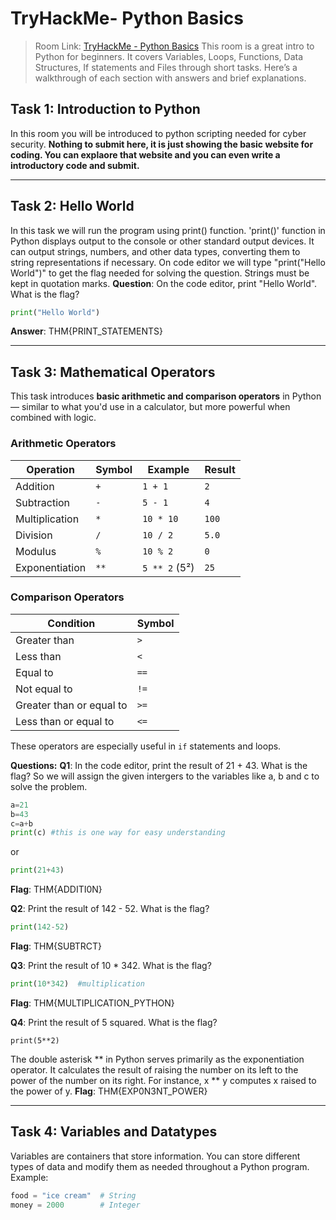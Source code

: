 # TryHackMe- Python Basics
> Room Link: [TryHackMe - Python Basics](https://tryhackme.com/room/pythonbasics)
This room is a great intro to Python for beginners. It covers Variables, Loops, Functions, Data Structures, If statements and Files through short tasks. Here’s a walkthrough of each section with answers and brief explanations.

## Task 1: Introduction to Python 

In this room you will be introduced to python scripting needed for cyber security.
**Nothing to submit here, it is just showing the basic website for coding. You can explaore that website and you can even write a introductory code and submit.**

---

## Task 2: Hello World
In this task we will run the program using print() function.
'print()' function in Python displays output to the console or other standard output devices. It can output strings, numbers, and other data types, converting them to string representations if necessary.
On code editor we will type "print("Hello World")" to get the flag needed for solving the question. Strings must be kept in quotation marks.
**Question**: On the code editor, print "Hello World". What is the flag?
```python
print("Hello World")
```
**Answer**: THM{PRINT_STATEMENTS}

---

## Task 3: Mathematical Operators
This task introduces **basic arithmetic and comparison operators** in Python — similar to what you'd use in a calculator, but more powerful when combined with logic.

### Arithmetic Operators

| Operation      | Symbol | Example           | Result |
|----------------|--------|-------------------|--------|
| Addition       | `+`    | `1 + 1`           | `2`    |
| Subtraction    | `-`    | `5 - 1`           | `4`    |
| Multiplication | `*`    | `10 * 10`         | `100`  |
| Division       | `/`    | `10 / 2`          | `5.0`  |
| Modulus        | `%`    | `10 % 2`          | `0`    |
| Exponentiation | `**`   | `5 ** 2` (5²)     | `25`   |

### Comparison Operators
| Condition                     | Symbol |
|------------------------------|--------|
| Greater than                 | `>`    |
| Less than                    | `<`    |
| Equal to                     | `==`   |
| Not equal to                 | `!=`   |
| Greater than or equal to     | `>=`   |
| Less than or equal to        | `<=`   |
These operators are especially useful in `if` statements and loops.

**Questions:**
**Q1**: In the code editor, print the result of 21 + 43. What is the flag?
So we will assign the given intergers to the variables like a, b and c to solve the problem.
```python
a=21
b=43
c=a+b
print(c) #this is one way for easy understanding
```
or 
```python
print(21+43)
```
**Flag**: THM{ADDITI0N}

**Q2**: Print the result of 142 - 52. What is the flag?
```python
print(142-52)
```
**Flag**: THM{SUBTRCT}

**Q3**: Print the result of 10 * 342. What is the flag?

```python
print(10*342)  #multiplication
```
**Flag**: THM{MULTIPLICATION_PYTHON}

**Q4**: Print the result of 5 squared. What is the flag?
```
print(5**2)  
```
The double asterisk ** in Python serves primarily as the exponentiation operator. It calculates the result of raising the number on its left to the power of the number on its right. For instance, x ** y computes x raised to the power of y. 
**Flag**: THM{EXP0N3NT_POWER}

---

## Task 4: Variables and Datatypes
Variables are containers that store information. You can store different types of data and modify them as needed throughout a Python program.
Example:

```python
food = "ice cream"  # String
money = 2000        # Integer
```
